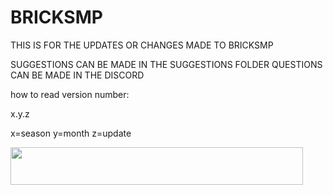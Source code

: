 # BRICKSMP
THIS IS FOR THE UPDATES OR CHANGES MADE TO BRICKSMP

SUGGESTIONS CAN BE MADE IN THE SUGGESTIONS FOLDER
QUESTIONS CAN BE MADE IN THE DISCORD


how to read version number:

x.y.z

x=season
y=month
z=update


<a href="https://mcservertime.com/bricksmp.2645/vote" target="_blank"><img src="https://mcservertime.com/votebanner-2645-2a9609.png" border="0" width="468" height="60" alt=""/></a>
